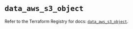 # `data_aws_s3_object`

Refer to the Terraform Registry for docs: [`data_aws_s3_object`](https://registry.terraform.io/providers/hashicorp/aws/4.67.0/docs/data-sources/s3_object).
